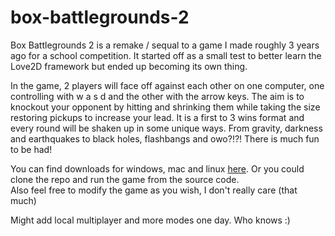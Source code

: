 # box-battlegrounds-2

Box Battlegrounds 2 is a remake / sequal to a game I made roughly 3 years ago for a school competition. It started off as a small test to better learn the Love2D framework but ended up becoming its own thing. 

In the game, 2 players will face off against each other on one computer, one controlling with w a s d and the other with the arrow keys. The aim is to knockout your opponent by hitting and shrinking them while taking the size restoring pickups to increase your lead. It is a first to 3 wins format and every round will be shaken up in some unique ways. From gravity, darkness and earthquakes to black holes, flashbangs and owo?!?! There is much fun to be had!

You can find downloads for windows, mac and linux <a href="https://github.com/marcusoosthuizen/box-battlegrounds-2/releases/tag/release">here</a>. Or you could clone the repo and run the game from the source code.  
Also feel free to modify the game as you wish, I don't really care (that much)

Might add local multiplayer and more modes one day. Who knows :)
